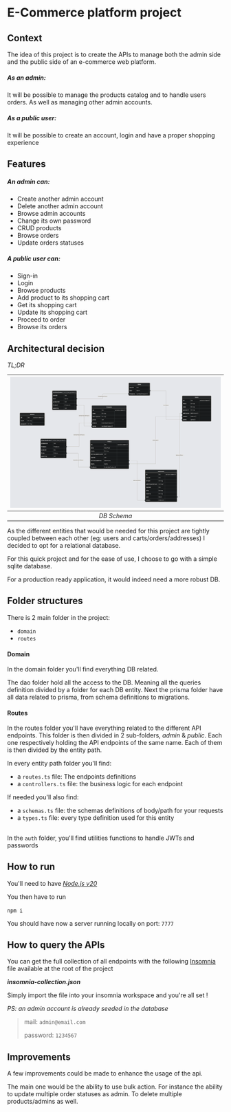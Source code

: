 # E-Commerce platform project



## Context


The idea of this project is to create the APIs to manage both the admin side and the public side 
of an e-commerce web platform.

##### As an admin:
It will be possible to manage the products catalog and to handle users orders.
As well as managing other admin accounts.

##### As a public user:
It will be possible to create an account, login and have a proper shopping experience 


## Features


##### An admin can:
* Create another admin account
* Delete another admin account
* Browse admin accounts
* Change its own password
* CRUD products
* Browse orders
* Update orders statuses

##### A public user can:
* Sign-in
* Login
* Browse products
* Add product to its shopping cart
* Get its shopping cart
* Update its shopping cart
* Proceed to order
* Browse its orders


## Architectural decision


*TL;DR*

| ![DB schema](prismaliser-immfly.png) | 
|:------------------------------------:| 
|             *DB Schema*              |

As the different entities that would be needed for this project are tightly coupled between each other
(eg: users and carts/orders/addresses)
I decided to opt for a relational database.

For this quick project and for the ease of use, I choose to go with a simple sqlite database.

For a production ready application, it would indeed need a more robust DB.


## Folder structures


There is 2 main folder in the project:
- `domain`
- `routes`

#### Domain
In the domain folder you'll find everything DB related.

The dao folder hold all the access to the DB.
Meaning all the queries definition divided by a folder for each DB entity.
Next the prisma folder have all data related to prisma, from schema definitions to migrations.

#### Routes
In the routes folder you'll have everything related to the different API endpoints.
This folder is then divided in 2 sub-folders, *admin* & *public*. 
Each one respectively holding the API endpoints of the same name. 
Each of them is then divided by the entity path.

In every entity path folder you'll find:
 - a `routes.ts` file: The endpoints definitions
 - a `controllers.ts` file: the business logic for each endpoint

If needed you'll also find:
 - a `schemas.ts` file: the schemas definitions of body/path for your requests
 - a `types.ts` file: every type definition used for this entity

## 
In the `auth` folder, you'll find utilities functions to handle JWTs and passwords

## How to run

You'll need to have <u>_Node.js v20_</u>

You then have to run

``npm i``

You should have now a server running locally on port: `7777`


## How to query the APIs


You can get the full collection of all endpoints with the following [Insomnia](https://insomnia.rest/) file available at the root of the project

_**insomnia-collection.json**_

Simply import the file into your insomnia workspace and you're all set ! 

_PS: an admin account is already seeded in the database_
>
> mail: `admin@email.com`
> 
> password: `1234567`


## Improvements

A few improvements could be made to enhance the usage of the api.

The main one would be the ability to use bulk action.
For instance the ability to update multiple order statuses as admin.
To delete multiple products/admins as well.

